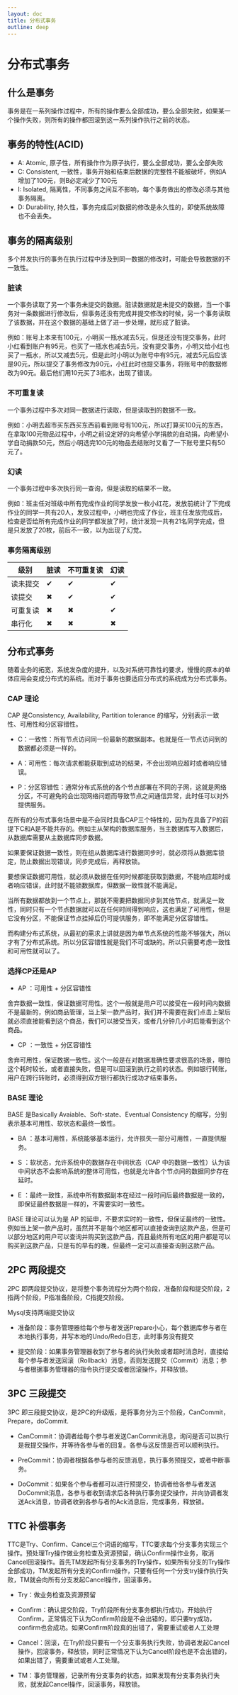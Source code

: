 ```yaml
---
layout: doc
title: 分布式事务
outline: deep
---
```


# 分布式事务

## 什么是事务

事务是在一系列操作过程中，所有的操作要么全部成功，要么全部失败，如果某一个操作失败，则所有的操作都回滚到这一系列操作执行之前的状态。

## 事务的特性(ACID)

- A: Atomic, 原子性，所有操作作为原子执行，要么全部成功，要么全部失败
- C: Consistent, 一致性，事务开始和结束后数据的完整性不能被破坏，例如A增加了100元，则B必定减少了100元
- I: Isolated, 隔离性，不同事务之间互不影响，每个事务做出的修改必须与其他事务隔离。
- D: Durability, 持久性，事务完成后对数据的修改是永久性的，即使系统故障也不会丢失。

## 事务的隔离级别

多个并发执行的事务在执行过程中涉及到同一数据的修改时，可能会导致数据的不一致性。

### 脏读

一个事务读取了另一个事务未提交的数据。脏读数据就是未提交的数据，当一个事务对一条数据进行修改后，但事务还没有完成并提交修改的时候，另一个事务读取了该数据，并在这个数据的基础上做了进一步处理，就形成了脏读。

例如：账号上本来有100元，小明买一瓶水减去5元，但是还没有提交事务，此时小红看到账户有95元，也买了一瓶水也减去5元，没有提交事务，小明又给小红也买了一瓶水，所以又减去5元，但是此时小明以为账号中有95元，减去5元后应该是90元，所以提交了事务修改为90元，小红此时也提交事务，将账号中的数据修改为90元。最后他们用10元买了3瓶水，出现了错误。

### 不可重复读

一个事务过程中多次对同一数据进行读取，但是读取到的数据不一致。

例如：小明去超市买东西买东西前看到账号有100元，所以打算买100元的东西，在拿取100元物品过程中，小明之前设定好的向希望小学捐款的自动捐，向希望小学自动捐款50元，然后小明选完100元的物品去结账时又看了一下账号里只有50元了。

### 幻读

一个事务过程中多次执行同一查询，但是读取的结果不一致。

例如：班主任对班级中所有完成作业的同学发放一枚小红花，发放前统计了下完成作业的同学一共有20人，发放过程中，小明也完成了作业，班主任发放完成后，检查是否给所有完成作业的同学都发放了时，统计发现一共有21名同学完成，但是只发放了20枚，前后不一致，以为出现了幻觉。

### 事务隔离级别

| 级别     | 脏读 | 不可重复读 | 幻读 |
| -------- | ---- | ---------- | ---- |
| 读未提交 | ✔   | ✔         | ✔   |
| 读提交   | ✖   | ✔         | ✔   |
| 可重复读 | ✖   | ✖         | ✔   |
| 串行化   | ✖   | ✖         | ✖   |

## 分布式事务

随着业务的拓宽，系统发杂度的提升，以及对系统可靠性的要求，慢慢的原本的单体应用会变成分布式的系统。而对于事务也要适应分布式的系统成为分布式事务。

### CAP 理论

CAP 是Consistency, Availability, Partition tolerance 的缩写，分别表示一致性、可用性和分区容错性。

- C：一致性：所有节点访问同一份最新的数据副本。也就是任一节点访问到的数据都必须是一样的。

- A：可用性：每次请求都能获取到成功的结果，不会出现响应超时或者响应错误。

- P：分区容错性：通常分布式系统的各个节点部署在不同的子网，这就是网络分区，不可避免的会出现网络问题而导致节点之间通信异常，此时任可以对外提供服务。

在所有的分布式事务场景中是不会同时具备CAP三个特性的，因为在具备了P的前提下C和A是不能共存的。例如主从架构的数据库服务，当主数据库写入数据后，从数据库需要从主数据库同步数据。

如果要保证数据一致性，则在组从数据库进行数据同步时，就必须将从数据库锁定，防止数据出现错误，同步完成后，再释放锁。

要想保证数据可用性，就必须从数据在任何时候都能获取到数据，不能响应超时或者响应错误，此时就不能锁数据库，但数据一致性就不能满足。

当所有数据都放到一个节点上，那就不需要把数据同步到其他节点，就满足一致性，同时只有一个节点数据就可以在任何时间得到响应，这也满足了可用性，但是它没有分区，不能保证节点挂掉后仍可提供服务，即不能满足分区容错性。

而构建分布式系统，从最初的需求上讲就是因为单节点系统的性能不够强大，所以才有了分布式系统。所以分区容错性就是我们不可或缺的。所以只需要考虑一致性和可用性就可以了。

### 选择CP还是AP

- AP ：可用性 + 分区容错性

舍弃数据一致性，保证数据可用性。这个一般就是用户可以接受在一段时间内数据不是最新的，例如商品管理，当上架一款产品时，我们并不需要在我们点击上架后就必须直接能看到这个商品，我们可以接受当天，或者几分钟几小时后能看到这个商品。

- CP ：一致性 + 分区容错性

舍弃可用性，保证数据一致性。这个一般是在对数据准确性要求很高的场景，哪怕这个耗时较长，或者直接失败，但是可以回滚到执行之前的状态。例如银行转账，用户在跨行转账时，必须得到双方银行都执行成功才结束事务。

### BASE 理论

BASE 是Basically Avaiable、Soft-state、Eventual Consistency 的缩写，分别表示基本可用性、软状态和最终一致性。

- BA ：基本可用性，系统能够基本运行，允许损失一部分可用性，一直提供服务。

- S ：软状态，允许系统中的数据存在中间状态（CAP 中的数据一致性）认为该中间状态不会影响系统的整体可用性，也就是允许各个节点间的数据同步存在延时。

- E ：最终一致性，系统中所有数据副本在经过一段时间后最终数据是一致的，即保证最终数据是一样的，不需要实时一致性。

BASE 理论可以认为是 AP 的延申，不要求实时的一致性，但保证最终的一致性。例如当上架一款产品时，虽然并不是每个地区都可以直接查询到这款产品，但是可以部分地区的用户可以查询并购买到这款产品，而且最终所有地区的用户都是可以购买到这款产品，只是有的早有的晚，但最终一定可以直接查询到这款产品。

## 2PC 两段提交

2PC 即两段提交协议，是将整个事务流程分为两个阶段，准备阶段和提交阶段，2指两个阶段，P指准备阶段，C指提交阶段。

Mysql支持两端提交协议

- 准备阶段：事务管理器给每个参与者发送Prepare小心，每个数据库参与者在本地执行事务，并写本地的Undo/Redo日志，此时事务没有提交

- 提交阶段：如果事务管理器收到了参与者的执行失败或者超时消息时，直接给每个参与者发送回滚（Rollback）消息，否则发送提交（Commit）消息；参与者根据事务管理器的指令执行提交或者回滚操作，并释放锁。

## 3PC 三段提交

3PC 即三段提交协议，是2PC的升级版，是将事务分为三个阶段，CanCommit，Prepare，doCommit.

- CanCommit：协调者给每个参与者发送CanCommit消息，询问是否可以执行是我提交操作，并等待各参与者的回复。各参与这反馈是否可以顺利执行。

- PreCommit：协调者根据各参与者的反馈消息，执行事务预提交，或者中断事务。

- DoCommit：如果各个参与者都可以进行预提交，协调者给各参与者发送DoCommit消息，各参与者收到请求后各种执行事务提交操作，并向协调者发送Ack消息，协调者收到各参与者的Ack消息后，完成事务，释放锁。

## TTC 补偿事务

TTC是Try、Confirm、Cancel三个词语的缩写，TTC要求每个分支事务实现三个操作。预处理Try操作做业务检查及资源预留，确认Confirm操作业务，取消Cancel回滚操作。首先TM发起所有分支事务的Try操作，如果所有分支的Try操作全部成功，TM发起所有分支的Confirm操作，只要有任何一个分支try操作执行失败，TM就会向所有分支发起Cancel操作，回滚事务。

- Try：做业务检查及资源预留

- Confirm：确认提交阶段，Try阶段所有分支事务都执行成功，开始执行Confirm，正常情况下认为Confirm阶段是不会出错的，即只要try成功，confirm也会成功。如果Confirm阶段真的出错了，需要重试或者人工处理

- Cancel：回滚，在Try阶段只要有一个分支事务执行失败，协调者发起Cancel操作，回滚事务，释放锁，同时正常情况下认为Cancel阶段也是不会出错的，如果出错了，需要重试或者人工处理。

- TM：事务管理器，记录所有分支事务的状态，如果发现有分支事务执行失败，就发起Cancel操作，回滚事务，释放锁。
